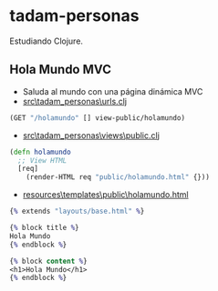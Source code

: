 # tadam-personas

Estudiando Clojure.

## Hola Mundo MVC

- Saluda al mundo con una página dinámica MVC
- [src\tadam_personas\urls.clj](https://github.com/akobashikawa/tadam-personas/blob/holamundo-mvc/src/tadam_personas/urls.clj)

```clj
(GET "/holamundo" [] view-public/holamundo)
```

- [src\tadam_personas\views\public.clj](https://github.com/akobashikawa/tadam-personas/blob/holamundo-mvc/src/tadam_personas/views/public.clj)

```clj
(defn holamundo
  ;; View HTML
  [req]
    (render-HTML req "public/holamundo.html" {}))
```

- [resources\templates\public\holamundo.html](https://github.com/akobashikawa/tadam-personas/blob/holamundo-mvc/resources/templates/public/holamundo.html)

```clj
{% extends "layouts/base.html" %}

{% block title %}
Hola Mundo
{% endblock %}

{% block content %}
<h1>Hola Mundo</h1>
{% endblock %}
```
